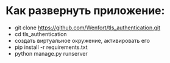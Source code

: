 # Как развернуть приложение:
+ git clone https://github.com/Wenfort/tls_authentication.git
+ cd tls_authentication
+ создать виртуальное окружение, активировать его
+ pip install -r requirements.txt
+ python manage.py runserver
